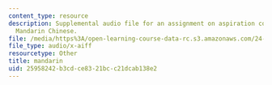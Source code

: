 ```yaml
---
content_type: resource
description: Supplemental audio file for an assignment on aspiration contrasts in
  Mandarin Chinese.
file: /media/https%3A/open-learning-course-data-rc.s3.amazonaws.com/24-910-topics-in-linguistic-theory-laboratory-phonology-spring-2007/25958242b3cdce8321bcc21dcab138e2_mandarin.aiff
file_type: audio/x-aiff
resourcetype: Other
title: mandarin
uid: 25958242-b3cd-ce83-21bc-c21dcab138e2
---
```

